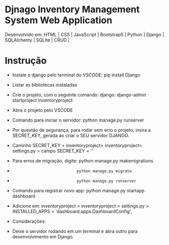 # Djnago Inventory Management System Web Application

Desenvolvido em: HTML | CSS | JavaScript | Bootstrap5 | Python | Django | SQLAlchemy | SQLite | CRUD |

# Instrução
- Instale o django pelo terminal do VSCODE: pip install Django
- Listar as bibliotecas instaladas
- Crie o projeto, com o seguinte comando: django: django-admin startproject inventoryproject
- Abra o projeto pelo VSCODE
- Comando para iniciar o servidor: python manage.py runserver
- Por questão de segurança, para rodar sem erro o projeto, insira a SECRET_KEY, gerada ao criar o SEU servidor DJANGO.
- Caminho SECRET_KEY = inventoryproject> inventoryproject> settings.py > campo SECRET_KEY = ''

- Para erros de migração, digite: python manage.py makemigrations
-                                 python manage.py migrate
-                                 python manage.py runserver

- Comando para registrar novo app: python manage.py startapp dashboard
- Adicione em: inventoryproject > inventoryproject > settings.py > INSTALLED_APPS > 'dashboard.apps.DashboardConfig',

- Considerações:
- Deixe o servidor rodando em um terminal e abra outro para desenvolvimento em Django.

